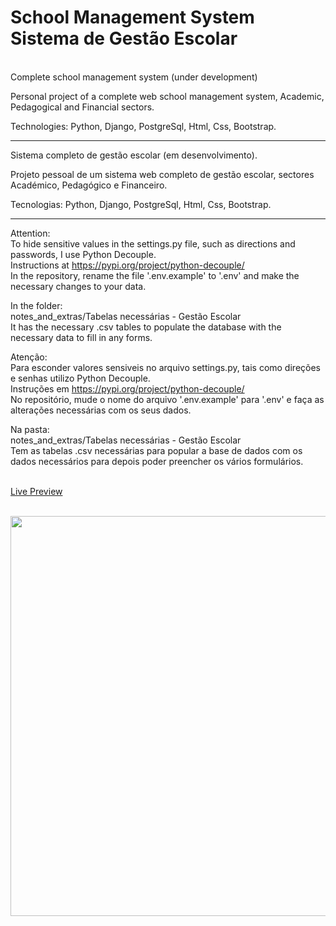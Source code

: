 # School Management System<br>Sistema de Gestão Escolar

<br>Complete school management system (under development)

Personal project of a complete web school management system, Academic, Pedagogical and Financial sectors.

Technologies: Python, Django, PostgreSql, Html, Css, Bootstrap.
<hr>

Sistema completo de gestão escolar (em desenvolvimento).

Projeto pessoal de um sistema web completo de gestão escolar, sectores Académico, Pedagógico e Financeiro.

Tecnologias: Python, Django, PostgreSql, Html, Css, Bootstrap.
<hr>

Attention:  
To hide sensitive values in the settings.py file, such as directions and passwords, I use Python Decouple.  
Instructions at https://pypi.org/project/python-decouple/  
In the repository, rename the file '.env.example' to '.env' and make the necessary changes to your data.

In the folder:<br>
notes_and_extras/Tabelas necessárias - Gestão Escolar<br>
It has the necessary .csv tables to populate the database with the necessary data to fill in any forms.

Atenção:  
Para esconder valores sensiveis no arquivo settings.py, tais como direções e senhas utilizo Python Decouple.  
Instruções em https://pypi.org/project/python-decouple/<br>
No repositório, mude o nome do arquivo '.env.example' para '.env' e faça as alterações necessárias com os seus dados.

Na pasta:<br>
notes_and_extras/Tabelas necessárias - Gestão Escolar<br>
Tem as tabelas .csv necessárias para popular a base de dados com os dados necessários para depois poder preencher os vários formulários.

<br><a href="https://gestao-escolar.up.railway.app/" target="_blank">Live Preview</a>

<br><a href="https://gestao-escolar.up.railway.app/" target="_blank"><img src="https://res.cloudinary.com/antoniocalheirosneves/image/upload/v1639775458/gestao_escolar/gestao_escolar_seo.jpg" style="width:640px;height:auto;"></a>
